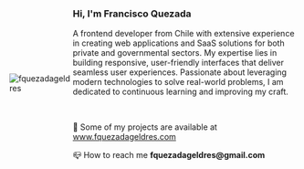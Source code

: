 
<div style="display: inline-flex; align-items: center">
  <p><img align="right" src="https://github-readme-stats.vercel.app/api/top-langs?username=fquezadageldres&show_icons=true&locale=en" alt="fquezadageldres" /></p>
  <div>
    <h3>Hi, I'm Francisco Quezada</h3>
    <p>A frontend developer from Chile with extensive experience in creating web applications and SaaS solutions for both private and governmental sectors. My expertise lies in building responsive, user-friendly interfaces that deliver seamless user experiences. Passionate about leveraging modern technologies to solve real-world problems, I am dedicated to continuous learning and improving my craft.</p>
    <br/>
    <p>💼 Some of my projects are available at <a href="http://www.fquezadageldres.com">www.fquezadageldres.com</a></p>
    <p>📪 How to reach me <strong>fquezadageldres@gmail.com</strong></p>
  </div>
</div>

